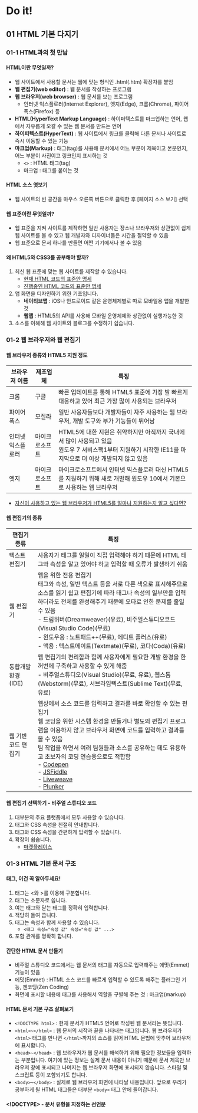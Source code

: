 # Do it! 



## 01 HTML 기본 다지기



### 01-1 HTML과의 첫 만남



#### HTML이란 무엇일까?

- 웹 사이트에서 사용할 문서는 웹에 맞는 형식인 .html(.htm) 확장자를 붙임
- **웹 편집기(web editor)** : 웹 문서를 작성하는 프로그램
- **웹 브라우저(web browser)** : 웹 문서를 보는 프로그램
  - 인터넷 익스플로러(Internet Explorer), 엣지(Edge), 크롬(Chrome), 파이어폭스(Firefox) 등
- **HTML(HyperText Markup Language)** : 하이퍼텍스트를 마크업하는 언어, 웹에서 자유롭게 오갈 수 있는 웹 문서를 만드는 언어
- **하이퍼텍스트(HyperText)** : 웹 사이트에서 링크를 클릭해 다른 문서나 사이트로 즉시 이동할 수 있는 기능
- **마크업(Markup)** : 태그(tag)를 사용해 문서에서 어느 부분이 제목이고 본문인지, 어느 부분이 사진이고 링크인지 표시하는 것
  - `<>` : HTML 태그(tag)
  - 마크업 : 태그를 붙이는 것



#### HTML 소스 엿보기

- 웹 사이트의 빈 공간을 마우스 오른쪽 버튼으로 클릭한 후 [페이지 소스 보기] 선택



#### 웹 표준이란 무엇일까?

- 웹 표준을 지켜 사이트를 제작하면 일반 사용자는 장소나 브라우저와 상관없이 쉽게 웹 사이트를 볼 수 있고 웹 개발자와 디자이너들은 시간을 절약할 수 있음
- 웹 표준으로 문서 하나를 만들면 어떤 기기에서나 볼 수 있음



#### 왜 HTML5와 CSS3를 공부해야 할까? 

1. 최신 웹 표준에 맞는 웹 사이트를 제작할 수 있습니다.
   - [현재 HTML 코드의 표준안 명세](https://html.spec.whatwg.org/)
   - [진행중인 HTML 코드의 표준안 명세](https://html.spec.whatwg.org/multipage/)
2. 앱 화면을 디자인하기 위한 기초입니다.
   - **네이티브앱** : iOS나 안드로이드 같은 운영체제별로 따로 모바일용 앱을 개발한 것
   - **웹앱** : HTML5의 API를 사용해 모바일 운영체제와 상관없이 실행가능한 것
3. 소스를 이해해 웹 사이트와 블로그를 수정하기 쉽습니다.



### 01-2 웹 브라우저와 웹 편집기



#### 웹 브라우저 종류와 HTML5 지원 정도

| 브라우저 이름     | 제조업체       | 특징                                                         |
| ----------------- | -------------- | ------------------------------------------------------------ |
| 크롬              | 구글           | 빠른 업데이트를 통해 HTML5 표준에 가장 발 빠르게 대응하고 있어 최근 가장 많이 사용되는 브라우저 |
| 파이어폭스        | 모질라         | 일반 사용자들보다 개발자들이 자주 사용하는 웹 브라우저, 개발 도구와 부가 기능들이 뛰어남 |
| 인터넷 익스플로러 | 마이크로소프트 | HTML5에 대한 지원은 취약하지만 아직까지 국내에서 많이 사용되고 있음<br />윈도우 7 서비스팩1부터 지원하기 시작한 IE11을 마지막으로 더 이상 개발되지 않고 있음 |
| 엣지              | 마이크로소프트 | 마이크로소프트에서 인터넷 익스플로러 대신 HTML5를 지원하기 위해 새로 개발해 윈도우 10에서 기본으로 사용하는 웹 브라우저 |

- [자신이 사용하고 있는 웹 브라우저가 HTML5를 얼마나 지원하는지 알고 싶다면?](https://html5test.com/)



#### 웹 편집기의 종류

| 편집기 종류         | 특징                                                         |
| ------------------- | ------------------------------------------------------------ |
| 텍스트 편집기       | 사용자가 태그를 일일이 직접 입력해야 하기 때문에 HTML 태그와 속성을 알고 있어야 하고 입력할 때 오류가 발생하기 쉬움 |
| 웹 편집기           | 웹을 위한 전용 편집기<br />태그와 속성, 일반 텍스트 등을 서로 다른 색으로 표시해주므로 소스를 읽기 쉽고 편집기에 따라 태그나 속성의 일부만을 입력하더라도 전체를 완성해주기 때문에 오타로 인한 문제를 줄일 수 있음<br />- 드림위버(Dreamweaver)(유료), 비주얼스튜디오코드(Visual Studio Code)(무료)<br />- 윈도우용 : 노트패드++(무료), 에디트 플러스(유료)<br />- 맥용 : 텍스트메이트(Textmate)(무료), 코다(Coda)(유료) |
| 통합개발환경(IDE)   | 웹 편집기의 편리함과 함께 사용자에게 필요한 개발 환경을 한꺼번에 구축하고 사용할 수 있게 해줌<br />- 비주얼스튜디오(Visual Studio)(무료, 유료), 웹스톰(Webstorm)(무료), 서브라임텍스트(Sublime Text)(무료, 유료) |
| 웹 기반 코드 편집기 | 웹상에서 소스 코드를 입력하고 결과를 바로 확인할 수 있는 편집기<br />웹 코딩을 위한 시스템 환경을 만들거나 별도의 편집기 프로그램을 이용하지 않고 브라우저 화면에 코드를 입력하고 결과를 볼 수 있음<br />팀 작업을 하면서 여러 팀원들과 소스를 공유하는 데도 유용하고 초보자의 코딩 연습용으로도 적합함<br />- [Codepen](https://codepen.io/)<br />- [JSFiddle](https://jsfiddle.net/)<br />- [Liveweave](https://liveweave.com/)<br />- [Plunker](https://plnkr.co/) |



#### 웹 편집기 선택하기 - 비주얼 스튜디오 코드

1. 대부분의 주요 플랫폼에서 모두 사용할 수 있습니다.
2. 태그와 CSS 속성을 친절히 안내합니다.
3. 태그와 CSS 속성을 간편하게 입력할 수 있습니다.
4. 확장이 쉽습니다.
   - [마켓플레이스](https://marketplace.visualstudio.com/vscode)



### 01-3 HTML 기본 문서 구조



#### 태그, 이건 꼭 알아두세요!

1. 태그는 <와 >를 이용해 구분합니다.
2. 태그는 소문자로 씁니다.
3. 여는 태그와 닫는 태그를 정확히 입력합니다.
4. 적당히 들여 씁니다.
5. 태그는 속성과 함께 사용할 수 있습니다.
   - `<태그 속성="속성 값" 속성="속성 값" ...>`
6. 포함 관계를 명확히 합니다.



#### 간단한 HTML 문서 만들기

- 비주얼 스튜디오 코드에서는 웹 문서의 태그를 자동으로 입력해주는 에밋(Emmet) 기능이 있음
- 에밋(Emmet) : HTML 소스 코드를 빠르게 입력할 수 있도록 해주는 플러그인 기능, 젠코딩(Zen Coding)
- 화면에 표시할 내용에 태그를 사용해서 역할을 구별해 주는 것 : 마크업(markup)



#### HTML 문서 기본 구조 살펴보기

- `<!DOCTYPE html>` : 현재 문서가 HTML5 언어로 작성된 웹 문서라는 뜻입니다.
- `<html>~</html>` : 웹 문서의 시작과 끝을 나타내는 태그입니다. 웹 브라우저가 `<html>` 태그를 만나면 `</html>`까지의 소스를 읽어 HTML 문법에 맞추어 브라우저에 표시합니다.
- `<head>~</head>` : 웹 브라우저가 웹 문서를 해석하기 위해 필요한 정보들을 입력하는 부분입니다. 여기에 있는 정보는 실제 문서 내용이 아니기 때문에 문서 제목만 브라우저 창에 표시되고 나머지는 웹 브라우저 화면에 표시되지 않습니다. 스타일 및 스크립트 등이 포함되기도 합니다.
- `<body>~</body>` : 실제로 웹 브라우저 화면에 나타날 내용입니다. 앞으로 우리가 공부하게 될 HTML 태그들은 대부분 `<body>` 태그 안에 들어갑니다.



#### <!DOCTYPE> - 문서 유형을 지정하는 선언문

